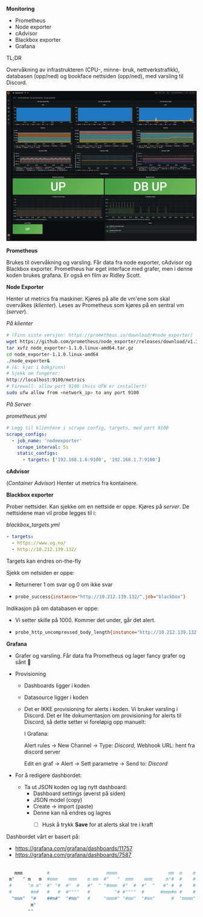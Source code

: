 **Monitoring**

- Prometheus
- Node exporter
- cAdvisor
- Blackbox exporter
- Grafana



TL;DR

Overvåkning av infrastrukteren (CPU-, minne- bruk, nettverkstrafikk), databasen (opp/ned) og bookface nettsiden (opp/ned), med varsling til Discord. 



![](images/grafana.png)





**Prometheus** 

Brukes til overvåkning og varsling. Får data fra node exporter, cAdvisor og Blackbox exporter. Prometheus har eget interface med grafer, men i denne koden brukes grafana. Er også en film av Ridley Scott.



**Node Exporter**

Henter ut metrics fra maskiner. Kjøres på alle de vm'ene som skal overvåkes (*klienter*). Leses av Prometheus som kjøres på en sentral vm (*server*). 

*På klienter*

```bash
# (Finn siste versjon: https://prometheus.io/download/#node_exporter)
wget https://github.com/prometheus/node_exporter/releases/download/v1.1.0/node_exporter-1.1.0.linux-amd64.tar.gz
tar xvfz node_exporter-1.1.0.linux-amd64.tar.gz
cd node_exporter-1.1.0.linux-amd64
./node_exporter&
# (&: kjør i bakgrunn)
# Sjekk om fungerer:
http://localhost:9100/metrics
# Firewall: allow port 9100 (hvis UFW er installert)
sudo ufw allow from <network_ip> to any port 9100
```

*På Server*

*prometheus.yml*

```yaml
# Legg til klientene i scrape config, targets, med port 9100
scrape_configs:
  - job_name: 'nodeexporter'
    scrape_interval: 5s
    static_configs:
      - targets: ['192.168.1.6:9100', '192.168.1.7:9100'] 
```



**cAdvisor**

(*Container Advisor*) Henter ut metrics fra kontainere. 



**Blackbox exporter**

Prober nettsider. Kan sjekke om en nettside er oppe. Kjøres på *server*. De nettsidene man vil probe legges til i:

*blackbox_targets.yml*

```yaml
- targets:
  - https://www.vg.no/
  - http://10.212.139.132/
```

Targets kan endres on-the-fly

Sjekk om netsiden er oppe:

- Returnerer 1 om svar og 0 om ikke svar

- ```bash
  probe_success{instance="http://10.212.139.132/",job="blackbox"}
  ```

Indikasjon på om databasen er oppe:

- Vi setter skille på 1000. Kommer det under, går det alert.

- ```bash
  probe_http_uncompressed_body_length{instance="http://10.212.139.132/",job="blackbox"}
  ```



**Grafana**

- Grafer og varsling. Får data fra Prometheus og lager fancy grafer og sånt :drooling_face:

- Provisioning

  - Dashboards ligger i koden

  - Datasource ligger i koden

  - Det er IKKE provisioning for alerts i koden. Vi bruker varsling i Discord. Det er lite dokumentasjon om provisioning for alerts til Discord, så dette setter vi foreløpig opp manuelt:

    I Grafana: 

    Alert rules -> New Channel -> Type: *Discord*, Webhook URL: hent fra discord server

    Edit en graf -> Alert ->  Sett parametre -> Send to: *Discord* 

- For å redigere dashbordet:

  - Ta ut JSON koden og lag nytt dashboard:
    - Dashboard settings (øverst på siden)
    - JSON model (copy)
    - Create -> import (paste)
    - Denne kan nå endres og lagres
      - [ ]  Husk å trykk **Save** for at alerts skal tre i kraft



Dashbordet vårt er basert på:

- https://grafana.com/grafana/dashboards/11757 
- https://grafana.com/grafana/dashboards/7587       







```bash

   mmm         #                     mmmm                   mm  m    m
 m"   " m   m  #mmm    mmm    m mm  #"   "  mmm    mmm     m"#  #    #
 #      "m m"  #" "#  #"  #   #"  " "#mmm  #"  #  #"  "   #" #  #    #
 #       #m#   #   #  #""""   #         "# #""""  #      #mmm#m #    #
  "mmm"  "#    ##m#"  "#mm"   #     "mmm#" "#mm"  "#mm"      #  "mmmm"
         m"
        ""
```

